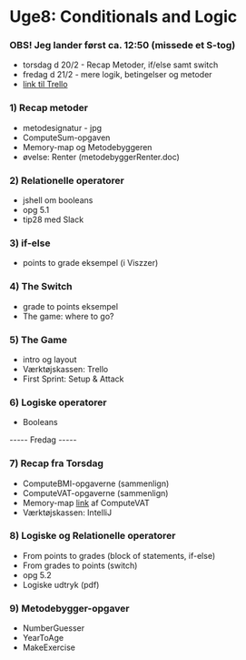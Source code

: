 # Uge8: Conditionals and Logic
### OBS! Jeg lander først ca. 12:50 (missede et S-tog)
 
 - torsdag d 20/2 - Recap Metoder, if/else samt switch
 - fredag d 21/2 - mere logik, betingelser og metoder
  - [link til Trello](https://trello.com/invite/b/zI16RBJR/04dab8bbcd00a071d6ec7cca9ab41eab/javagamedev)


### 1) Recap metoder
- metodesignatur - jpg
- ComputeSum-opgaven
- Memory-map og Metodebyggeren
- øvelse: Renter (metodebyggerRenter.doc)

### 2) Relationelle operatorer
- jshell om booleans
- opg 5.1
- tip28 med Slack

### 3) if-else
- points to grade eksempel (i Viszzer)

### 4) The Switch
- grade to points eksempel 
- The game: where to go?

### 5) The Game
- intro og layout
- Værktøjskassen: Trello 
- First Sprint: Setup & Attack

### 6) Logiske operatorer
- Booleans

----- Fredag -----

### 7) Recap fra Torsdag
- ComputeBMI-opgaverne (sammenlign)
- ComputeVAT-opgaverne (sammenlign)
- Memory-map [link](http://pythontutor.com/java.html#mode=edit) af ComputeVAT
- Værktøjskassen: IntelliJ 

### 8) Logiske og Relationelle operatorer
- From points to grades (block of statements, if-else)
- From grades to points (switch)
- opg 5.2
- Logiske udtryk (pdf)

### 9) Metodebygger-opgaver
- NumberGuesser
- YearToAge
- MakeExercise

